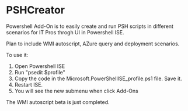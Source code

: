 PSHCreator
==========

Powershell Add-On is to easily create and run PSH scripts in different scenarios for IT Pros throgh UI in Powershell ISE.

Plan to include WMI autoscript, AZure query and deployment scenarios.

To use it:

1. Open Powershell ISE
2. Run "psedit $profile"
3. Copy the code in the Microsoft.PowerShellISE_profile.ps1 file. Save it.
4. Restart ISE.
5. You will see the new submenu when click Add-Ons

The WMI autoscript beta is just completed.


